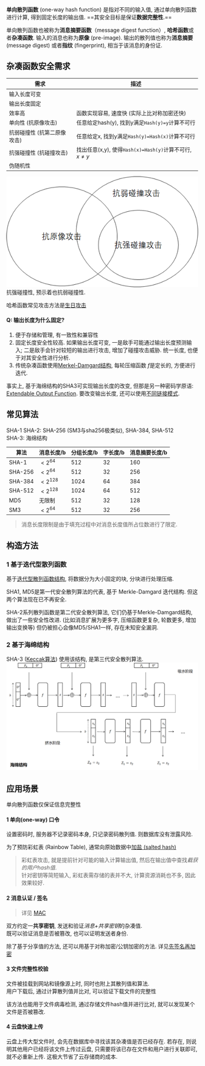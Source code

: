 **单向散列函数** (one-way hash function) 是指对不同的输入值, 通过单向散列函数进行计算, 得到固定长度的输出值. ==其安全目标是保证**数据完整性**.==

单向散列函数也被称为**消息摘要函数**（message digest function）, **哈希函数**或者**杂凑函数**. 输入的消息也称为**原像** (pre-image). 输出的散列值也称为**消息摘要** (message digest) 或者**指纹** (fingerprint), 相当于该消息的身份证.


## 杂凑函数安全需求

| 需求                        | 描述                                                       |
| --------------------------- | ---------------------------------------------------------- |
| 输入长度可变                |                                                            |
| 输出长度固定                |                                                            |
| 效率高                      | 函数实现容易, 速度快 (实际上比对称加密还快)                |
| 单向性 (抗原像攻击)         | 任意给定hash(y), 找到y满足`Hash(y)=y`计算不可行                  |
| 抗弱碰撞性 (抗第二原像攻击) | 任意给定x, 找到y满足`Hash(y)=Hash(x)`计算不可行 |
| 抗强碰撞性 (抗碰撞攻击)   | 找出任意(x,y), 使得`Hash(x)=Hash(y)`计算不可行, $x\neq y$         |
| 伪随机性                    |                                                            |

![|350](../../attach/Pasted%20image%2020230514161907.png)  
抗强碰撞性, 预示着也抗弱碰撞性.

哈希函数常见攻击方法是[生日攻击](生日攻击.md)

#### Q: 输出长度为什么固定?

1. 便于存储和管理, 有一致性和兼容性
2. 固定长度安全性较高. 如果输出长度可变, 一是敌手可能通过输出长度预测输入; 二是敌手会针对较短的输出进行攻击, 增加了碰撞攻击威胁. 统一长度, 也便于对其安全性进行分析.
3. 传统杂凑函数使用[Merkel-Damgard结构](迭代型散列函数.md), 每轮压缩函数 $f$是定长的, 方便进行迭代.

事实上, 基于海绵结构的SHA3可实现输出长度的改变, 但那是另一种密码学原语: [Extendable Output Function](https://crypto.stackexchange.com/questions/54248/what-is-an-extendable-output-function). 要改变输出长度, 还可以使用[不同链接模式](../分组密码/链接工作模式.md).

## 常见算法

SHA-1
SHA-2: SHA-256 (SM3与sha256极类似), SHA-384, SHA-512  
SHA-3: 海绵结构

| 算法    | 消息长度/b | 分组长度/b | 字长度/b | 消息摘要长度/b |
| ------- | ---------- | ---------- | -------- | -------------- |
| SHA-1   | $<2^{64}$  | 512        | 32       | 160            |
| SHA-256 | $<2^{64}$  | 512        | 32       | 256            |
| SHA-384 | $<2^{128}$ | 1024       | 64       | 384            |
| SHA-512 | $<2^{128}$ | 1024       | 64       | 512            |
| MD5     | 无限制     | 512        | 32       | 128            |
| SM3     | $<2^{64}$  | 512        | 32       | 256               |


> 消息长度限制是由于填充过程中对消息长度值所占位数进行了限定.

## 构造方法

### 1 基于迭代型散列函数

基于[迭代型散列函数结构](迭代型散列函数.md), 将数据分为大小固定的块, 分块进行处理压缩.

SHA1, MD5是第一代安全散列算法的代表, 基于 Merkle-Damgard 迭代结构. 但这两个算法现在已不再安全.

SHA-2系列散列函数是第二代安全散列算法, 它们仍基于Merkle-Damgard结构, 做出了一些安全性改进. (比如消息扩展为更多字, 压缩函数更复杂, 轮数更多, 增加输出变换等) 但仍被担心会像MD5/SHA1一样, 存在未知安全漏洞.

### 2 基于海绵结构

SHA-3 ([Keccak算法](https://keccak.team/files/CSF-0.1.pdf)) 使用该结构, 是第三代安全散列算法.
![](../../attach/Pasted%20image%2020230524160144.png)

## 应用场景

单向散列函数仅保证信息完整性

#### 1 单向(one-way) 口令

设置密码时, 服务器不记录密码本身, 只记录密码散列值. 则数据库没有泄露风险.

为了预防彩虹表 (Rainbow Table), 通常向原始数据中[加盐 (salted hash)](消息认证码/MAC.md)

> 彩虹表攻击, 就是提前针对可能的输入计算输出值, 然后在输出值中查找*截获的用户hash值*.  
> 针对密钥等简短输入, 彩虹表需存储的表并不大, 计算资源消耗也不多, 因此效果较好.

#### 2 消息认证 / 签名

> 详见 [MAC](消息认证码/MAC.md)  

双方约定一**共享密钥**, 发送和验证*消息+共享密钥*的杂凑值.   
既可以验证消息是否被篡改, 也可以证明发送者身份.

除了基于分享值的方法, 还可以用基于对称加密/公钥加密的方法. 详见[先签名再加密](../公钥密码/RSA/RSA-签名.md)


#### 3 文件完整性校验

文件被挂载到网站和镜像源上时, 同时也附上其散列值和算法.  
用户下载后, 通过计算散列值并比对, 可以验证下载文件的完整性

该方法也能用于文件病毒检测, 通过存储文件hash值并进行比对, 就可以发现某个文件是否被篡改.

#### 4 云盘快速上传

云盘上传大型文件时, 会先在数据库中寻找该其杂凑值是否已经存在. 若存在, 则说明其他用户已经将该文件上传过云盘, 只需要将该已存在文件和用户进行关联即可, 就不必重新上传. 这极大节省了云存储商的成本.

